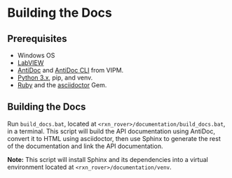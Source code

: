 # Building the Docs

## Prerequisites

- Windows OS
- [LabVIEW](https://www.ni.com/en-us/support/downloads/software-products/download.labview.html#369643)
- [AntiDoc](https://gitlab.com/wovalab/open-source/labview-doc-generator) and [AntiDoc CLI](https://gitlab.com/wovalab/open-source/cli-for-antidoc) from VIPM.
- [Python 3.x](https://www.python.org/), pip, and venv.
- [Ruby](https://www.ruby-lang.org/en/) and the [asciidoctor](https://asciidoctor.org/) Gem.

## Building the Docs

Run `build_docs.bat`, located at `<rxn_rover>/documentation/build_docs.bat`, in a terminal. This script will build the API documentation using AntiDoc, convert it to HTML using asciidoctor, then use Sphinx to generate the rest of the documentation and link the API documentation.

**Note:** This script will install Sphinx and its dependencies into a virtual environment located at `<rxn_rover>/documentation/venv`. 
